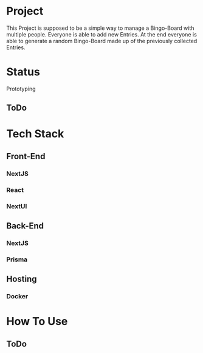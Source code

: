 # Project
This Project is supposed to be a simple way to manage a Bingo-Board with multiple people. Everyone is able to add new Entries. At the end everyone is able to generate a random Bingo-Board made up of the previously collected Entries.

# Status
Prototyping
## ToDo
# Tech Stack
## Front-End
### NextJS
### React
### NextUI
## Back-End
### NextJS
### Prisma

## Hosting
### Docker
# How To Use
## ToDo
